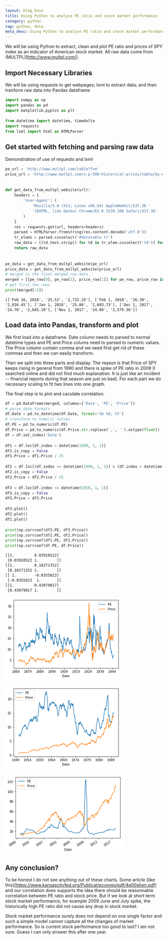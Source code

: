 ```yaml
---
layout: blog_base
title: Using Python to analyse PE ratio and stock market performance
category: python
tag: python, data
meta_desc: Using Python to analyse PE ratio and stock market performance, requests, lxml, pandas, numpy
---
```


We will be using Python to extract, clean and plot PE ratio and prices of SPY index as an indicator of American stock market. All raw data come from (MULTPL)[http://www.multpl.com/].

## Import Necessary Libraries

We will be using requests to get webpages; lxml to extract data; and then tranform raw data into Pandas dataframe


```python
import numpy as np
import pandas as pd
import matplotlib.pyplot as plt

from datetime import datetime, timedelta
import requests
from lxml import html as HTMLParser
```

## Get started with fetching and parsing raw data
Demonstration of use of requests and lxml


```python
pe_url = 'http://www.multpl.com/table?f=m'
price_url = 'http://www.multpl.com/s-p-500-historical-prices/table/by-month'


def get_data_from_multpl_website(url):
    headers = {
        'User-Agent': (
            'Mozilla/5.0 (X11; Linux x86_64) AppleWebKit/537.36 '
            '(KHTML, like Gecko) Chrome/63.0.3239.108 Safari/537.36'
        )
    }
    res = requests.get(url, headers=headers)
    parsed = HTMLParser.fromstring(res.content.decode('utf-8'))
    tr_elems = parsed.cssselect('#datatable tr')
    raw_data = [[td.text.strip() for td in tr_elem.cssselect('td')] for tr_elem in tr_elems[1:]]
    return raw_data


pe_data = get_data_from_multpl_website(pe_url)
price_data = get_data_from_multpl_website(price_url)
# merged is the final merged raw data
merged = [[pe_row[0], pe_row[1], price_row[1]] for pe_row, price_row in zip(pe_data, price_data)]
# get first few rows
print(merged[:5])
```

    [['Feb 16, 2018', '25.52', '2,732.29'], ['Feb 1, 2018', '26.30', '2,816.45'], ['Jan 1, 2018', '25.06', '2,683.73'], ['Dec 1, 2017', '24.70', '2,645.10'], ['Nov 1, 2017', '24.09', '2,579.36']]


## Load data into Pandas, transform and plot

We first load into a dataframe. Date column needs to parsed to normal datetime types and PE and Price colums need to parsed to numeric values. The Price column contain comma and we need first get rid of these commas and then we can easily transform.

Then we split into three parts and display. The reason is that Price of SPY keeps rising in general from 1990 and there is spike of PE ratio in 2009 (I searched online and did not find much explanation. It is just like an incident -- financial reports during that season are just so bad). For each part we do necessary scaling to fit two lines into one graph.

The final step is to plot and caculate correlation.


```python
df = pd.DataFrame(merged, columns=['Date', 'PE', 'Price'])
# parse date formats
df.Date = pd.to_datetime(df.Date, format='%b %d, %Y')
# transform to numeric values
df.PE = pd.to_numeric(df.PE)
df.Price = pd.to_numeric(df.Price.str.replace(',', '').astype(float))  # handle commas inside strings
df = df.set_index('Date')

df1 = df.loc[df.index > datetime(1990, 1, 1)]
df1.is_copy = False
df1.Price = df1.Price / 25

df2 = df.loc[(df.index <= datetime(1990, 1, 1)) & (df.index > datetime(1950, 1, 1))]
df2.is_copy = False
df2.Price = df2.Price / 25

df3 = df.loc[df.index <= datetime(1950, 1, 1)]
df3.is_copy = False
df3.Price = df3.Price

df3.plot()
df2.plot()
df1.plot()

print(np.corrcoef(df3.PE, df3.Price))
print(np.corrcoef(df2.PE, df2.Price))
print(np.corrcoef(df1.PE, df1.Price))
print(np.corrcoef(df.PE, df.Price))
```

    [[1.         0.03910522]
     [0.03910522 1.        ]]
    [[1.         0.10271352]
     [0.10271352 1.        ]]
    [[ 1.        -0.0355023]
     [-0.0355023  1.       ]]
    [[1.         0.43079017]
     [0.43079017 1.        ]]



![png](/img/blogs/pe_ratio_5_1.png)



![png](/img/blogs/pe_ratio_5_2.png)



![png](/img/blogs/pe_ratio_5_3.png)


## Any conclusion?

To be honest I do not see anything out of these charts. Some article (like this)[https://www.kansascityfed.org/Publicat/econrev/pdf/4q00shen.pdf] and our correlation does supports the idea there should be reasonnable correlation between PE ratio and stock price. But if we look at short term stock market performance, for example 2009 June and July spike, the historically high PE ratio did not cause any drop in stock market.

Stock market performance surely does not depend on one single factor and such a simple model cannot capture all the changes of market performance. So is current stock performance too good to last? I am not sure. Guess I can only answer this after one year.
